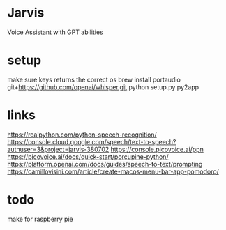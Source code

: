 # Jarvis
Voice Assistant with GPT abilities

# setup
make sure keys returns the correct os
brew install portaudio
git+https://github.com/openai/whisper.git
python setup.py py2app

# links
https://realpython.com/python-speech-recognition/
https://console.cloud.google.com/speech/text-to-speech?authuser=3&project=jarvis-380702
https://console.picovoice.ai/ppn
https://picovoice.ai/docs/quick-start/porcupine-python/
https://platform.openai.com/docs/guides/speech-to-text/prompting
https://camillovisini.com/article/create-macos-menu-bar-app-pomodoro/

# todo
make for raspberry pie
